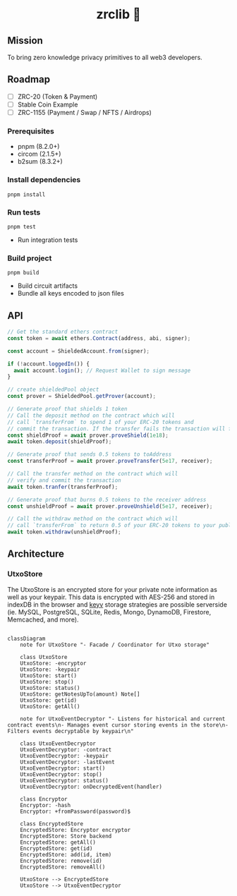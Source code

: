 <p align="center"><h1 align="center">zrclib 🔮</h1></p>

## Mission

To bring zero knowledge privacy primitives to all web3 developers.

## Roadmap

- [ ] ZRC-20 (Token & Payment)
- [ ] Stable Coin Example
- [ ] ZRC-1155 (Payment / Swap / NFTS / Airdrops)

### Prerequisites

- pnpm (8.2.0+)
- circom (2.1.5+)
- b2sum (8.3.2+)

### Install dependencies

```
pnpm install
```

### Run tests

```
pnpm test
```

- Run integration tests

### Build project

```
pnpm build
```

- Build circuit artifacts
- Bundle all keys encoded to json files

## API

```ts
// Get the standard ethers contract
const token = await ethers.Contract(address, abi, signer);

const account = ShieldedAccount.from(signer);

if (!account.loggedIn()) {
  await account.login(); // Request Wallet to sign message
}

// create shieldedPool object
const prover = ShieldedPool.getProver(account);

// Generate proof that shields 1 token
// Call the deposit method on the contract which will
// call `transferFrom` to spend 1 of your ERC-20 tokens and
// commit the transaction. If the transfer fails the transaction will fail
const shieldProof = await prover.proveShield(1e18);
await token.deposit(shieldProof);

// Generate proof that sends 0.5 tokens to toAddress
const transferProof = await prover.proveTransfer(5e17, receiver);

// Call the transfer method on the contract which will
// verify and commit the transaction
await token.tranfer(transferProof);

// Generate proof that burns 0.5 tokens to the receiver address
const unshieldProof = await prover.proveUnshield(5e17, receiver);

// Call the withdraw method on the contract which will
// call `transferFrom` to return 0.5 of your ERC-20 tokens to your public account
await token.withdraw(unshieldProof);
```

## Architecture

### UtxoStore

The UtxoStore is an encrypted store for your private note information as well as your keypair. This data is encrypted with AES-256 and stored in indexDB in the browser and [keyv](keyvhq.js.org) storage strategies are possible serverside (ie. MySQL, PostgreSQL, SQLite, Redis, Mongo, DynamoDB, Firestore, Memcached, and more).

```mermaid

classDiagram
    note for UtxoStore "- Facade / Coordinator for Utxo storage"

    class UtxoStore
    UtxoStore: -encryptor
    UtxoStore: -keypair
    UtxoStore: start()
    UtxoStore: stop()
    UtxoStore: status()
    UtxoStore: getNotesUpTo(amount) Note[]
    UtxoStore: get(id)
    UtxoStore: getAll()

    note for UtxoEventDecryptor "- Listens for historical and current contract events\n- Manages event cursor storing events in the store\n- Filters events decryptable by keypair\n"

    class UtxoEventDecryptor
    UtxoEventDecryptor: -contract
    UtxoEventDecryptor: -keypair
    UtxoEventDecryptor: -lastEvent
    UtxoEventDecryptor: start()
    UtxoEventDecryptor: stop()
    UtxoEventDecryptor: status()
    UtxoEventDecryptor: onDecryptedEvent(handler)

    class Encryptor
    Encryptor: -hash
    Encryptor: +fromPassword(password)$

    class EncryptedStore
    EncryptedStore: Encryptor encryptor
    EncryptedStore: Store backend
    EncryptedStore: getAll()
    EncryptedStore: get(id)
    EncryptedStore: add(id, item)
    EncryptedStore: remove(id)
    EncryptedStore: removeAll()

    UtxoStore --> EncryptedStore
    UtxoStore --> UtxoEventDecryptor

```
